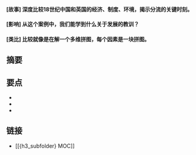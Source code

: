 #### [故事] 深度比较18世纪中国和英国的经济、制度、环境，揭示分流的关键时刻。


#### [影响] 从这个案例中，我们能学到什么关于发展的教训？


#### [类比] 比较就像是在解一个多维拼图，每个因素是一块拼图。


## 摘要


## 要点

- 
- 
- 

## 链接

- [[{h3_subfolder} MOC]]
